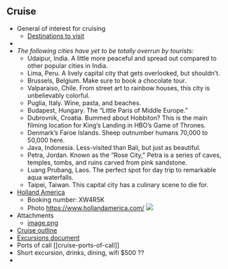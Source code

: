 ## Cruise
- General of interest for cruising
	- [Destinations to visit](https://lifehacker.com/the-most-overrated-tourist-destinations-and-where-to-g-1848911182)
- 
- *The following cities have yet to be totally overrun by tourists:*
	- Udaipur, India. A little more peaceful and spread out compared to other popular cities in India.
	- Lima, Peru. A lively capital city that gets overlooked, but shouldn’t.
	- Brussels, Belgium. Make sure to book a chocolate tour.
	- Valparaiso, Chile. From street art to rainbow houses, this city is unbelievably colorful.
	- Puglia, Italy. Wine, pasta, and beaches.
	- Budapest, Hungary. The “Little Paris of Middle Europe.”
	- Dubrovnik, Croatia. Bummed about Hobbiton? This is the main filming location for King’s Landing in HBO’s Game of Thrones.
	- Denmark’s Faroe Islands. Sheep outnumber humans 70,000 to 50,000 here.
	- Java, Indonesia. Less-visited than Bali, but just as beautiful.
	- Petra, Jordan. Known as the “Rose City,” Petra is a series of caves, temples, tombs, and ruins carved from pink sandstone.
	- Luang Prubang, Laos. The perfect spot for day trip to remarkable aqua waterfalls.
	- Taipei, Taiwan. This capital city has a culinary scene to die for.
- [Holland America](https://www.hollandamerica.com/en_US/log-in/sso-log-in.html)
	- Booking number:  XW4R5K
	- Photo https://www.hollandamerica.com/
	  ![](https://checkvist-prod-uploads.s3.eu-west-1.amazonaws.com/u/haObyceuZYhLqy/e9c3f197480bba011ce54cabc383e9280ad2eabc/preview/image.png?X-Amz-Expires=3600&X-Amz-Date=20221118T114840Z&X-Amz-Algorithm=AWS4-HMAC-SHA256&X-Amz-Credential=AKIAIPQDSU45IS7DDLBA%2F20221118%2Feu-west-1%2Fs3%2Faws4_request&X-Amz-SignedHeaders=host&X-Amz-Signature=1ad84f58c22cb65749a75ac88871610e8a979c93213d7ee360351abc65c57dc0)
- Attachments
	- [image.png](https://checkvist-prod-uploads.s3.eu-west-1.amazonaws.com/u/haObyceuZYhLqy/e9c3f197480bba011ce54cabc383e9280ad2eabc/original/image.png?X-Amz-Expires=3600&X-Amz-Date=20221118T114840Z&X-Amz-Algorithm=AWS4-HMAC-SHA256&X-Amz-Credential=AKIAIPQDSU45IS7DDLBA%2F20221118%2Feu-west-1%2Fs3%2Faws4_request&X-Amz-SignedHeaders=host&X-Amz-Signature=508870121a80a5674e5c051e85cbafa6ae83483e805e5d88b97325a27d51845f)
- [Cruise outline](https://docs.google.com/document/d/1MR5ypD-X1FZC_bI7JOpJB85ovV_UazDmKFAiHmND4oI/edit?usp=sharing)
- [Excursions document](https://docs.google.com/document/d/1nFDHeXl7yz4jrh1h06qkIQ6M4fot26FClA4grBak_14/edit?usp=sharing)
- Ports of call [[cruise-ports-of-call]]
- Short excursion, drinks, dining, wifi $500 ??
- 